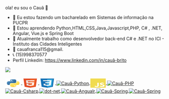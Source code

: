 ola! eu sou o Cauã 👋

- 🏫 Eu estou fazendo um bacharelado em Sistemas de informação na PUCPR
- 🌱 Estou aprendendo Python,HTML,CSS,Java,Javascript,PHP, C# , .NET, Angular, Vue.js e Spring Boot
- 🔭 Atualmente trabalho como desenvolvedor back-end C# e .NET no ICI - Instituto das Cidades Inteligentes
- 📧 cauafranca115@gmail.
- 📞 (15)998370577
- Perfil Linkedin: https://www.linkedin.com/in/cauã-brito
<div align="left">
  <a href="https://github.com/CauaBrito01">
  <img height="180em" src="https://github-readme-stats.vercel.app/api/top-langs/?username=CauaBrito01&layout=compact&langs_count=7&theme=dracula"/>
</div>
<div style="display: inline_block"><br>
  <img align="center" alt="Cauã-Python" height="30" width="50" src="https://raw.githubusercontent.com/devicons/devicon/master/icons/python/python-original.svg">
  <img align="center" alt="Cauã-HTML" height="30" width="50" src="https://raw.githubusercontent.com/devicons/devicon/master/icons/html5/html5-original.svg">
  <img align="center" alt="Cauã-CSS" height="30" width="50" src="https://raw.githubusercontent.com/devicons/devicon/master/icons/css3/css3-original.svg">
  <img align="center" alt="Cauã-Python" height="30" width="50" src="https://cdn.jsdelivr.net/gh/devicons/devicon/icons/java/java-original.svg" />
  <img align="center" alt="Cauã-Js" height="30" width="50" src="https://raw.githubusercontent.com/devicons/devicon/master/icons/javascript/javascript-plain.svg">
  <img align="center" alt="Cauã-PHP" height="30" width="50" src="https://cdn.jsdelivr.net/gh/devicons/devicon/icons/php/php-original.svg" />
  <img align="center" alt="Cauã-Csharp" height="30" width="50" src="https://cdn.jsdelivr.net/gh/devicons/devicon/icons/csharp/csharp-original.svg" />
  <img align="center" alt="dot-net" height="30" width="50" src="https://cdn.jsdelivr.net/gh/devicons/devicon/icons/dot-net/dot-net-original-wordmark.svg" />
  <img align="center" alt="Cauã-Angualr" height="30" width="50" src="https://cdn.jsdelivr.net/gh/devicons/devicon/icons/angularjs/angularjs-original.svg" />                     
  <img align="center" alt="Cauã-Spring" height="30" width="50" src="https://cdn.jsdelivr.net/gh/devicons/devicon/icons/spring/spring-original-wordmark.svg" />                     
  <img align="center" alt="Cauã-Spring" height="30" width="50" src="https://img.icons8.com/?size=100&id=rY6agKizO9eb&format=png&color=000000" />                     

</div>
  
